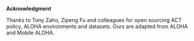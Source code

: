 **Acknowledgment**

Thanks to Tony Zaho, Zipeng Fu and colleagues for open sourcing ACT policy, ALOHA environments and datasets. Ours are adapted from ALOHA and Mobile ALOHA.
